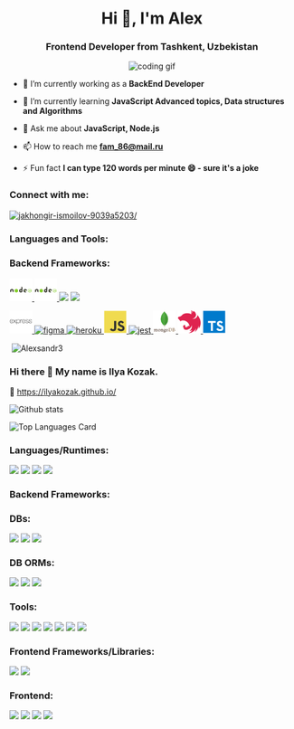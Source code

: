 <h1 align="center">Hi 👋, I'm Alex</h1>
<h3 align="center">Frontend Developer from Tashkent, Uzbekistan</h3>

<div class="image" align="center">
  <img src="https://camo.githubusercontent.com/190338430fb2eca4d172a1987205c5e073b2de72db46cb4ed12cf1c2fa32041a/68747470733a2f2f6d656469612e67697068792e636f6d2f6d656469612f645765734263544c61766b5a754733354d492f67697068792e676966"
  alt="coding gif"
  style="width: 600px; height: 350px; max-width: 94%;" />
</div>

- 🔭 I’m currently working as a **BackEnd Developer**

- 🌱 I’m currently learning **JavaScript Advanced topics, Data structures and Algorithms**

- 💬 Ask me about **JavaScript, Node.js**

- 📫 How to reach me **fam_86@mail.ru**

- ⚡ Fun fact **I can type 120 words per minute 😄 - sure it's a joke**

<h3 align="left">Connect with me:</h3>
<p align="left">
<a href="https://www.linkedin.com/in/alexsandr-fedarovich-5a6077250/" target="blank"><img align="center" src="https://raw.githubusercontent.com/rahuldkjain/github-profile-readme-generator/master/src/images/icons/Social/linked-in-alt.svg" alt="jakhongir-ismoilov-9039a5203/" height="30" width="40" /></a>
</p>

<h3 align="left">Languages and Tools:</h3>
<h3>Backend Frameworks:</h3>
<p>
<a href="https://nodejs.org" target="_blank" rel="noreferrer"> <img src="https://raw.githubusercontent.com/devicons/devicon/master/icons/nodejs/nodejs-original-wordmark.svg" alt="nodejs" width="40" height="40"/> </a> 
<a href="https://nestjs.com" target="_blank" rel="noreferrer"> <img src="https://raw.githubusercontent.com/devicons/devicon/master/icons/nodejs/nodejs-original-wordmark.svg" alt="nodejs" width="40" height="40"/> </a> 

  <image src="https://encrypted-tbn0.gstatic.com/images?q=tbn:ANd9GcQprYdebuGjpDHnU5L4QZOI5ZrqyWmHIRjSBdq5ABi5Z_gcdnP_AgRtLEAsdwuokyhCGtU" width="50" />
  <image src="https://github.com/devicons/devicon/blob/master/icons/nestjs/nestjs-plain.svg" width="50" />
</p>

<a href="https://expressjs.com" target="_blank" rel="noreferrer"> <img src="https://raw.githubusercontent.com/devicons/devicon/master/icons/express/express-original-wordmark.svg" alt="express" width="40" height="40"/> </a> 
<a href="https://www.figma.com/" target="_blank" rel="noreferrer"> <img src="https://www.vectorlogo.zone/logos/figma/figma-icon.svg" alt="figma" width="40" height="40"/> </a> 
<a href="https://heroku.com" target="_blank" rel="noreferrer"> <img src="https://www.vectorlogo.zone/logos/heroku/heroku-icon.svg" alt="heroku" width="40" height="40"/> </a> 
<a href="https://developer.mozilla.org/en-US/docs/Web/JavaScript" target="_blank" rel="noreferrer"> <img src="https://raw.githubusercontent.com/devicons/devicon/master/icons/javascript/javascript-original.svg" alt="javascript" width="40" height="40"/> </a> 
<a href="https://jestjs.io" target="_blank" rel="noreferrer"> <img src="https://www.vectorlogo.zone/logos/jestjsio/jestjsio-icon.svg" alt="jest" width="40" height="40"/> </a> 
<a href="https://www.mongodb.com/" target="_blank" rel="noreferrer"> <img src="https://raw.githubusercontent.com/devicons/devicon/master/icons/mongodb/mongodb-original-wordmark.svg" alt="mongodb" width="40" height="40"/> </a> 
<a href="https://nestjs.com" target="_blank" rel="noreferrer"> <img src="https://github.com/devicons/devicon/blob/master/icons/nestjs/nestjs-plain.svg" width="40" height="40"/> </a> 
<a href="https://www.typescriptlang.org/" target="_blank" rel="noreferrer"> <img src="https://raw.githubusercontent.com/devicons/devicon/master/icons/typescript/typescript-original.svg" alt="typescript" width="40" height="40"/> </a> 

<p>&nbsp;<img align="center" src="https://github-readme-stats.vercel.app/api?username=Alexsandr3&show_icons=true&locale=en" alt="Alexsandr3" /></p>










### Hi there 👋 My name is Ilya Kozak.

🚀 https://ilyakozak.github.io/

![Github stats](https://github-readme-stats.vercel.app/api?username=IlyaKozak&theme=radical&show_icons=true&count_private=true)

![Top Languages Card](https://github-readme-stats.vercel.app/api/top-langs/?username=IlyaKozak&theme=radical&layout=compact&&hide=html,css,scss,makefile,jupyter%20notebook)

<h3>Languages/Runtimes:</h3>
<p>
  <image src="https://github.com/devicons/devicon/blob/master/icons/nodejs/nodejs-original.svg" width="50" />
  <image src="https://github.com/devicons/devicon/blob/master/icons/javascript/javascript-original.svg" width="50" />
  <image src="https://github.com/devicons/devicon/blob/master/icons/typescript/typescript-original.svg" width="50" />
  <image src="https://github.com/devicons/devicon/blob/master/icons/python/python-original.svg" width="50" />
</p>

<h3>Backend Frameworks:</h3>


<h3>DBs:</h3>
<p>
  <image src="https://github.com/devicons/devicon/blob/master/icons/mongodb/mongodb-original.svg" width="50" />
  <image src="https://github.com/devicons/devicon/blob/master/icons/postgresql/postgresql-original.svg" width="50" />
  <image src="https://github.com/devicons/devicon/blob/master/icons/mysql/mysql-original.svg" width="50" />
</p>

<h3>DB ORMs:</h3>
<p>
  <image src="https://avatars.githubusercontent.com/u/7552965?s=280&v=4" width="50" />
  <image src="https://avatars.githubusercontent.com/u/20165699?s=200&v=4" width="50" />
  <image src="https://github.com/devicons/devicon/blob/master/icons/sequelize/sequelize-original.svg" width="50" />
</p>

<h3>Tools:</h3>
<p>
  <image src="https://github.com/devicons/devicon/blob/master/icons/git/git-original.svg" width="50" />
  <image src="https://github.com/devicons/devicon/blob/master/icons/docker/docker-original.svg" width="50" />
  <image src="https://github.com/devicons/devicon/blob/master/icons/webpack/webpack-original.svg" width="50" />
  <image src="https://github.com/devicons/devicon/blob/master/icons/vscode/vscode-original.svg" width="50" />
  <image src="https://github.com/devicons/devicon/blob/master/icons/bash/bash-original.svg" width="50" />
  <image src="https://github.com/devicons/devicon/blob/master/icons/jira/jira-plain.svg" width="50" />
  <image src="https://github.com/devicons/devicon/blob/master/icons/confluence/confluence-original.svg" width="50" />
</p>

<h3>Frontend Frameworks/Libraries:</h3>
<p>
  <image src="https://github.com/devicons/devicon/blob/master/icons/angularjs/angularjs-original.svg" width="50" />
  <image src="https://github.com/devicons/devicon/blob/master/icons/react/react-original.svg" width="50" />
</p>

<h3>Frontend:</h3>
<p>
  <image src="https://github.com/devicons/devicon/blob/master/icons/html5/html5-original.svg" width="50" />
  <image src="https://github.com/devicons/devicon/blob/master/icons/css3/css3-original.svg" width="50" />
  <image src="https://github.com/devicons/devicon/blob/master/icons/sass/sass-original.svg" width="50" />
  <image src="https://github.com/devicons/devicon/blob/master/icons/bootstrap/bootstrap-plain.svg" width="50" />
</p>